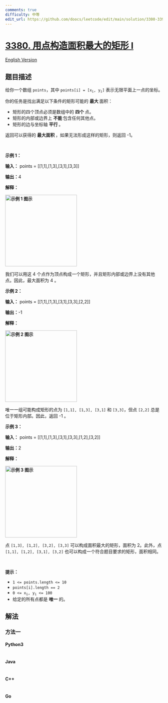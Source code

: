 ```yaml
---
comments: true
difficulty: 中等
edit_url: https://github.com/doocs/leetcode/edit/main/solution/3300-3399/3380.Maximum%20Area%20Rectangle%20With%20Point%20Constraints%20I/README.md
---
```


<!-- problem:start -->

# [3380. 用点构造面积最大的矩形 I](https://leetcode.cn/problems/maximum-area-rectangle-with-point-constraints-i)

[English Version](/solution/3300-3399/3380.Maximum%20Area%20Rectangle%20With%20Point%20Constraints%20I/README_EN.md)

## 题目描述

<!-- description:start -->

<p>给你一个数组 <code>points</code>，其中 <code>points[i] = [x<sub>i</sub>, y<sub>i</sub>]</code> 表示无限平面上一点的坐标。</p>

<p>你的任务是找出满足以下条件的矩形可能的&nbsp;<strong>最大&nbsp;</strong>面积：</p>

<ul>
	<li>矩形的四个顶点必须是数组中的&nbsp;<strong>四个&nbsp;</strong>点。</li>
	<li>矩形的内部或边界上&nbsp;<strong>不能&nbsp;</strong>包含任何其他点。</li>
	<li>矩形的边与坐标轴&nbsp;<strong>平行&nbsp;</strong>。</li>
</ul>

<p>返回可以获得的&nbsp;<strong>最大面积&nbsp;</strong>，如果无法形成这样的矩形，则返回 -1。</p>

<p>&nbsp;</p>

<p><strong class="example">示例 1：</strong></p>

<div class="example-block">
<p><strong>输入：</strong> <span class="example-io">points = [[1,1],[1,3],[3,1],[3,3]]</span></p>

<p><strong>输出：</strong>4</p>

<p><strong>解释：</strong></p>

<p><strong class="example"><img alt="示例 1 图示" src="https://fastly.jsdelivr.net/gh/doocs/leetcode@main/solution/3300-3399/3380.Maximum%20Area%20Rectangle%20With%20Point%20Constraints%20I/images/example1.png" style="width: 229px; height: 228px;" /></strong></p>

<p>我们可以用这 4 个点作为顶点构成一个矩形，并且矩形内部或边界上没有其他点。因此，最大面积为 4 。</p>
</div>

<p><strong class="example">示例 2：</strong></p>

<div class="example-block">
<p><strong>输入：</strong> <span class="example-io">points = [[1,1],[1,3],[3,1],[3,3],[2,2]]</span></p>

<p><strong>输出：</strong>-1</p>

<p><strong>解释：</strong></p>

<p><strong class="example"><img alt="示例 2 图示" src="https://fastly.jsdelivr.net/gh/doocs/leetcode@main/solution/3300-3399/3380.Maximum%20Area%20Rectangle%20With%20Point%20Constraints%20I/images/example2.png" style="width: 229px; height: 228px;" /></strong></p>

<p>唯一一组可能构成矩形的点为 <code>[1,1], [1,3], [3,1]</code> 和 <code>[3,3]</code>，但点 <code>[2,2]</code> 总是位于矩形内部。因此，返回 -1 。</p>
</div>

<p><strong class="example">示例 3：</strong></p>

<div class="example-block">
<p><strong>输入：</strong> <span class="example-io">points = [[1,1],[1,3],[3,1],[3,3],[1,2],[3,2]]</span></p>

<p><strong>输出：</strong>2</p>

<p><strong>解释：</strong></p>

<p><strong class="example"><img alt="示例 3 图示" src="https://fastly.jsdelivr.net/gh/doocs/leetcode@main/solution/3300-3399/3380.Maximum%20Area%20Rectangle%20With%20Point%20Constraints%20I/images/example3.png" style="width: 229px; height: 228px;" /></strong></p>

<p>点 <code>[1,3], [1,2], [3,2], [3,3]</code>&nbsp;可以构成面积最大的矩形，面积为 2。此外，点 <code>[1,1], [1,2], [3,1], [3,2]</code> 也可以构成一个符合题目要求的矩形，面积相同。</p>
</div>

<p>&nbsp;</p>

<p><strong>提示：</strong></p>

<ul>
	<li><code>1 &lt;= points.length &lt;= 10</code></li>
	<li><code>points[i].length == 2</code></li>
	<li><code>0 &lt;= x<sub>i</sub>, y<sub>i</sub> &lt;= 100</code></li>
	<li>给定的所有点都是 <strong>唯一</strong> 的。</li>
</ul>

<!-- description:end -->

## 解法

<!-- solution:start -->

### 方法一

<!-- tabs:start -->

#### Python3

```python

```

#### Java

```java

```

#### C++

```cpp

```

#### Go

```go

```

<!-- tabs:end -->

<!-- solution:end -->

<!-- problem:end -->
